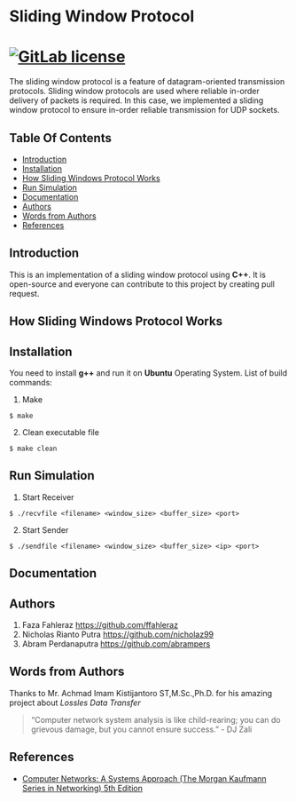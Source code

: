 # Sliding Window Protocol
[![GitLab license](https://img.shields.io/github/license/Day8/re-frame.svg)](LICENSE)
=====
The sliding window protocol is a feature of datagram-oriented transmission protocols. Sliding window protocols are used where reliable in-order delivery of packets is required. In this case, we implemented a sliding window protocol to ensure in-order reliable transmission for UDP sockets.

## Table Of Contents
- [Introduction](#introduction)
- [Installation](#Installation)
- [How Sliding Windows Protocol Works](#how-sliding-windows-protocol-works)
- [Run Simulation](#run-simulation)
- [Documentation](#documentation)
- [Authors](#authors)
- [Words from Authors](#words-from-authors)
- [References](#references)

## Introduction
This is an implementation of a sliding window protocol using **C++**. It is open-source and everyone can contribute to this project by creating pull request.

## How Sliding Windows Protocol Works

## Installation
You need to install **g++** and run it on **Ubuntu** Operating System. List of build commands:
1. Make
```
$ make
```
2. Clean executable file
```
$ make clean
```

## Run Simulation
1. Start Receiver
```
$ ./recvfile <filename> <window_size> <buffer_size> <port>
```
2. Start Sender
```
$ ./sendfile <filename> <window_size> <buffer_size> <ip> <port>
```
## Documentation
## Authors
1. Faza Fahleraz https://github.com/ffahleraz
2. Nicholas Rianto Putra https://github.com/nicholaz99
3. Abram Perdanaputra https://github.com/abrampers

## Words from Authors
Thanks to Mr. Achmad Imam Kistijantoro ST,M.Sc.,Ph.D. for his amazing project about *Lossles Data Transfer*
> “Computer network system analysis is like child-rearing; you can do grievous damage, but you cannot ensure success.”  - DJ Zali

## References
* [Computer Networks: A Systems Approach (The Morgan Kaufmann Series in Networking) 5th Edition](https://www.amazon.com/Computer-Networks-Fifth-Approach-Networking/dp/0123850592)
